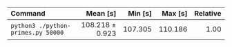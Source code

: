 | Command | Mean [s] | Min [s] | Max [s] | Relative |
|:---|---:|---:|---:|---:|
| `python3 ./python-primes.py 50000` | 108.218 ± 0.923 | 107.305 | 110.186 | 1.00 |

